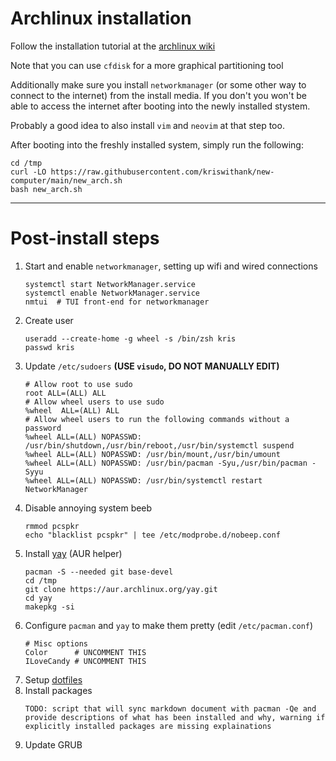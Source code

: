 # Archlinux installation

Follow the installation tutorial at the [archlinux wiki](https://wiki.archlinux.org/)

Note that you can use `cfdisk` for a more graphical partitioning tool

Additionally make sure you install `networkmanager` (or some other way to
connect to the internet) from the install media. If you don't you won't be able
to access the internet after booting into the newly installed stystem.

Probably a good idea to also install `vim` and `neovim` at that step too.

After booting into the freshly installed system, simply run the following:

```
cd /tmp
curl -LO https://raw.githubusercontent.com/kriswithank/new-computer/main/new_arch.sh
bash new_arch.sh
```

---

# Post-install steps

1.  Start and enable `networkmanager`, setting up wifi and wired connections
    ```
    systemctl start NetworkManager.service
    systemctl enable NetworkManager.service
    nmtui  # TUI front-end for networkmanager
    ```
2.  Create user
    ```
    useradd --create-home -g wheel -s /bin/zsh kris
    passwd kris
    ```
3.  Update `/etc/sudoers` **(USE `visudo`, DO NOT MANUALLY EDIT)**
    ```
    # Allow root to use sudo
    root ALL=(ALL) ALL
    # Allow wheel users to use sudo
    %wheel  ALL=(ALL) ALL
    # Allow wheel users to run the following commands without a password
    %wheel ALL=(ALL) NOPASSWD: /usr/bin/shutdown,/usr/bin/reboot,/usr/bin/systemctl suspend
    %wheel ALL=(ALL) NOPASSWD: /usr/bin/mount,/usr/bin/umount
    %wheel ALL=(ALL) NOPASSWD: /usr/bin/pacman -Syu,/usr/bin/pacman -Syyu
    %wheel ALL=(ALL) NOPASSWD: /usr/bin/systemctl restart NetworkManager
    ```
4.  Disable annoying system beeb
    ```
    rmmod pcspkr
    echo "blacklist pcspkr" | tee /etc/modprobe.d/nobeep.conf
    ```
5.  Install [yay](https://github.com/Jguer/yay) (AUR helper)
    ```
    pacman -S --needed git base-devel
    cd /tmp
    git clone https://aur.archlinux.org/yay.git
    cd yay
    makepkg -si
    ```
6.  Configure `pacman` and `yay` to make them pretty (edit `/etc/pacman.conf`)
    ```
    # Misc options
    Color      # UNCOMMENT THIS
    ILoveCandy # UNCOMMENT THIS
    ```
7.  Setup [dotfiles](https://github.com/kris-swann/dotfiles)
8.  Install packages
    ```
    TODO: script that will sync markdown document with pacman -Qe and provide descriptions of what has been installed and why, warning if explicitly installed packages are missing explainations
    ```
9.  Update GRUB
